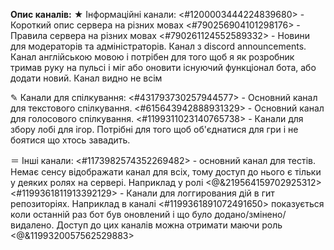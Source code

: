 **Опис каналів:**
★ Інформаційні канали:
<#1200003444224839680> - Короткий опис сервера на різних мовах
<#790256904101298176> - Правила сервера на різних мовах
<#790261124552589332> - Новини для модераторів та адміністраторів. Канал з discord announcements. Канал англійською мовою і потрібен для того щоб я як розробник тримав руку на пульсі і міг або оновити існуючий функціонал бота, або додати новий. Канал видно не всім

✎ Канали для спілкування:
<#431793730257944577> - Основний канал для текстового спілкування.
<#615643942888931329> - Основний канал для голосового спілкування.
<#1199311023140765738> - Канали для збору лобі для ігор. Потрібні для того щоб об'єднатися для гри і не боятися що хтось завадить.

＝ Інші канали:
<#1173982574352269482> - основний канал для тестів. Немає сенсу відображати канал для всіх, тому доступ до нього є тільки у деяких ролях на сервері. Наприклад у ролі <@&219564159702925312>
<#1199361811913392129> - Канали для логгирования дій в гит репозиторіях. Наприклад в каналі <#1199361891072491650> показується коли останній раз бот був оновлений і що було додано/змінено/видалено. Доступ до цих каналів можна отримати маючи роль <@&1199320057562529883>
‌‌